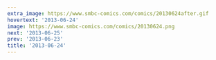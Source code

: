 ```yaml
---
extra_image: https://www.smbc-comics.com/comics/20130624after.gif
hovertext: '2013-06-24'
image: https://www.smbc-comics.com/comics/20130624.png
next: '2013-06-25'
prev: '2013-06-23'
title: '2013-06-24'
---
```

